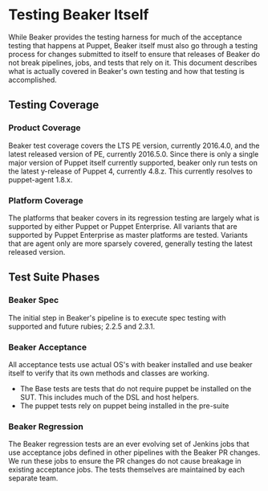# Testing Beaker Itself

While Beaker provides the testing harness for much of the acceptance testing that happens at Puppet, Beaker itself must also go through a testing process for changes submitted to itself to ensure that releases of Beaker do not break pipelines, jobs, and tests that rely on it. This document describes what is actually covered in Beaker's own testing and how that testing is accomplished.

## Testing Coverage

### Product Coverage

Beaker test coverage covers the LTS PE version, currently 2016.4.0, and the latest released version of PE, currently 2016.5.0. 
Since there is only a single major version of Puppet itself currently supported, beaker only run tests on the latest y-release of Puppet 4, currently 4.8.z. This currently resolves to puppet-agent 1.8.x.

### Platform Coverage

The platforms that beaker covers in its regression testing are largely what is supported by either Puppet or Puppet Enterprise. All variants that are supported by Puppet Enterprise as master platforms are tested. Variants that are agent only are more sparsely covered, generally testing the latest released version.

## Test Suite Phases

### Beaker Spec
The initial step in Beaker's pipeline is to execute spec testing with supported and future rubies; 2.2.5 and 2.3.1. 

### Beaker Acceptance 
All acceptance tests use actual OS's with beaker installed and use beaker itself to verify that its own methods and classes are working. 

* The Base tests are tests that do not require puppet be installed on the SUT. This includes much of the DSL and host helpers.
* The puppet tests rely on puppet being installed in the pre-suite

### Beaker Regression

The Beaker regression tests are an ever evolving set of Jenkins jobs that use acceptance jobs defined in other pipelines with the Beaker PR changes. We run these jobs to ensure the PR changes do not cause breakage in existing acceptance jobs. The tests themselves are maintained by each separate team.
